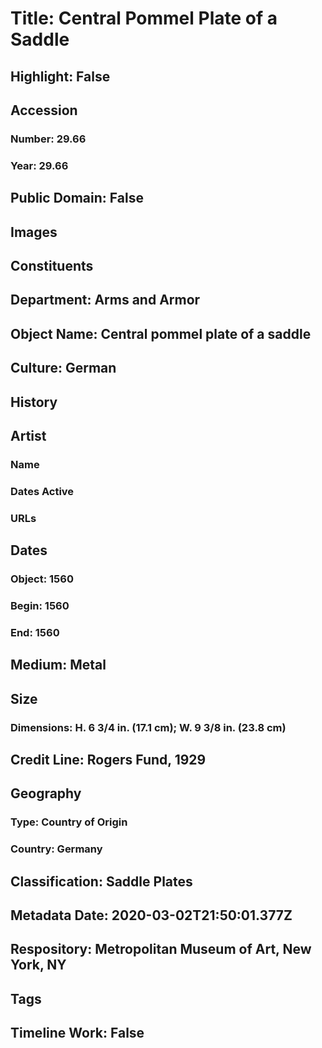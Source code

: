 # Title: Central Pommel Plate of a Saddle
## Highlight: False
## Accession
### Number: 29.66
### Year: 29.66
## Public Domain: False
## Images
## Constituents
## Department: Arms and Armor
## Object Name: Central pommel plate of a saddle
## Culture: German
## History
## Artist
### Name
### Dates Active
### URLs
## Dates
### Object: 1560
### Begin: 1560
### End: 1560
## Medium: Metal
## Size
### Dimensions: H. 6 3/4 in. (17.1 cm); W. 9 3/8 in. (23.8 cm)
## Credit Line: Rogers Fund, 1929
## Geography
### Type: Country of Origin
### Country: Germany
## Classification: Saddle Plates
## Metadata Date: 2020-03-02T21:50:01.377Z
## Respository: Metropolitan Museum of Art, New York, NY
## Tags
## Timeline Work: False